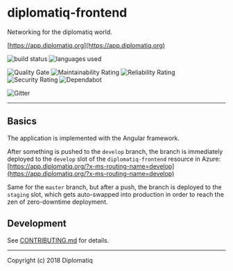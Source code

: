 # diplomatiq-frontend

Networking for the diplomatiq world.

[https://app.diplomatiq.org](https://app.diplomatiq.org)

<p>
<a href="https://github.com/Diplomatiq/diplomatiq-frontend/actions?query=workflow%3ACI" target="_blank" style="text-decoration: none;">
  <img src="https://github.com/Diplomatiq/diplomatiq-frontend/workflows/CI/badge.svg" alt="build status">
</a>

<a href="https://github.com/Diplomatiq/diplomatiq-frontend" target="_blank" style="text-decoration: none;">
  <img src="https://img.shields.io/github/languages/top/Diplomatiq/diplomatiq-frontend.svg" alt="languages used">
</a>
</p>

<p>
<a href="https://sonarcloud.io/dashboard?id=Diplomatiq_diplomatiq-frontend" target="_blank" style="text-decoration: none;">
  <img src="https://sonarcloud.io/api/project_badges/measure?project=Diplomatiq_diplomatiq-frontend&metric=alert_status" alt="Quality Gate">
</a>

<a href="https://sonarcloud.io/dashboard?id=Diplomatiq_diplomatiq-frontend" target="_blank" style="text-decoration: none;">
  <img src="https://sonarcloud.io/api/project_badges/measure?project=Diplomatiq_diplomatiq-frontend&metric=sqale_rating" alt="Maintainability Rating">
</a>

<a href="https://sonarcloud.io/dashboard?id=Diplomatiq_diplomatiq-frontend" target="_blank" style="text-decoration: none;">
  <img src="https://sonarcloud.io/api/project_badges/measure?project=Diplomatiq_diplomatiq-frontend&metric=reliability_rating" alt="Reliability Rating">
</a>

<a href="https://sonarcloud.io/dashboard?id=Diplomatiq_diplomatiq-frontend" target="_blank" style="text-decoration: none;">
  <img src="https://sonarcloud.io/api/project_badges/measure?project=Diplomatiq_diplomatiq-frontend&metric=security_rating" alt="Security Rating">
</a>

<a href="https://github.com/Diplomatiq/diplomatiq-frontend/pulls" target="_blank" style="text-decoration: none;">
  <img src="https://api.dependabot.com/badges/status?host=github&repo=Diplomatiq/diplomatiq-frontend" alt="Dependabot">
</a>
</p>

<p>
<a href="https://gitter.im/Diplomatiq/diplomatiq-frontend" target="_blank" style="text-decoration: none;">
  <img src="https://badges.gitter.im/Diplomatiq/diplomatiq-frontend.svg" alt="Gitter">
</a>
</p>

---

## Basics

The application is implemented with the Angular framework.

After something is pushed to the `develop` branch, the branch is immediately deployed to the `develop` slot of the `diplomatiq-frontend` resource in Azure: [https://app.diplomatiq.org/?x-ms-routing-name=develop](https://app.diplomatiq.org/?x-ms-routing-name=develop)

Same for the `master` branch, but after a push, the branch is deployed to the `staging` slot, which gets auto-swapped into production in order to reach the zen of zero-downtime deployment.

## Development

See [CONTRIBUTING.md](https://github.com/Diplomatiq/diplomatiq-frontend/blob/develop/CONTRIBUTING.md) for details.

---

Copyright (c) 2018 Diplomatiq
